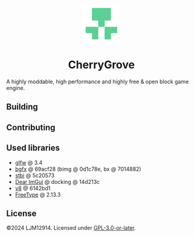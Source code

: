 <p align="center"><img alt="CherryGrove Logo" width="100" src="assets/icons/CherryGrove-trs-2048.png" /></p>

<h1 align="center">CherryGrove</h1>

A highly moddable, high performance and highly free & open block game engine.

## Building



## Contributing



## Used libraries

- [glfw](https://www.glfw.org/) @ 3.4
- [bgfx](https://github.com/bkaradzic/bgfx) @ 69acf28 (bimg @ 0d1c78e, bx @ 7014882)
- [stbi](https://github.com/nothings/stb) @ 5c20573
- [Dear ImGui](https://github.com/ocornut/imgui) @ docking @ 14d213c
- [v8](https://v8.dev/) @ 6142bd1
- [FreeType](https://freetype.org/) @ 2.13.3

## License

©2024 LJM12914. Licensed under [GPL-3.0-or-later](LICENSE).

